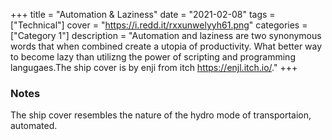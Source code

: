 +++
title = "Automation & Laziness"
date = "2021-02-08"
tags = ["Technical"]
cover = "https://i.redd.it/rxxunwelyyh61.png"
categories = ["Category 1"]
description = "Automation and laziness are two synonymous words that when combined create a utopia of productivity. What better way to become lazy than utilizng the power of scripting and programming langugaes.The ship cover is by enji from itch https://enjl.itch.io/."
+++

### Notes

The ship cover resembles the nature of the hydro mode of transportaion, automated. 
